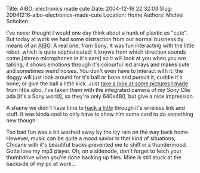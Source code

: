 Title: AIBO; electronics made cute
Date: 2004-12-16 22:32:03
Slug: 20041216-aibo-electronics-made-cute
Location: Home
Authors: Michiel Scholten

<p>I've never thought I would one day think about a hunk of plastic as "cute". But today at work we had some distraction from our normal business by means of an <a href="http://www.aibo.com/">AIBO</a>. A real one, from Sony. It was fun interacting with the little robot, which is quite sophisticated; it knows from which direction sounds come [stereo microphones in it's ears] so it will look at you when you are talking, it shows emotions through it's colourful led arrays and makes cute and sometimes weird noises. You don't even have to interact with it; the doggy will just look around for it's ball or bone and pursuit it, cuddle it's bone, or give the ball a little kick. Just <a href="/gallery/aibo">take a look at some pictures I made</a> from little aibo. I've taken them with the integrated camera of my Sony Clie pda [it's a Sony world], so they're only 640x480, but give a nice impression.</p>

<p>A shame we didn't have time to <a href="http://www.aibo-life.org/">hack a little</a> through it's wireless link and stuff. It was kinda cool to only have to show him some card to do something new though.</p>

<p>Too bad fun was a bit washed away by the icy rain on the way back home. However, music can be quite a mood savior in that kind of situations; Chicane with it's beautiful tracks prevented me to shift in a thundermood. Gotta love my mp3 player. Oh, on a sidenode, don't forget to fetch your thumbdrive when you're done backing up files. Mine is still stuck at the backside of my pc at work...</p>
